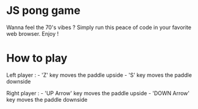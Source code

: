 # JS pong game

Wanna feel the 70's vibes ? Simply run this peace of code in your favorite web browser. Enjoy !

# How to play

Left player :
	- 'Z' key moves the paddle upside
	- 'S' key moves the paddle downside

Right player :
	- 'UP Arrow' key moves the paddle upside
	- 'DOWN Arrow' key moves the paddle downside

